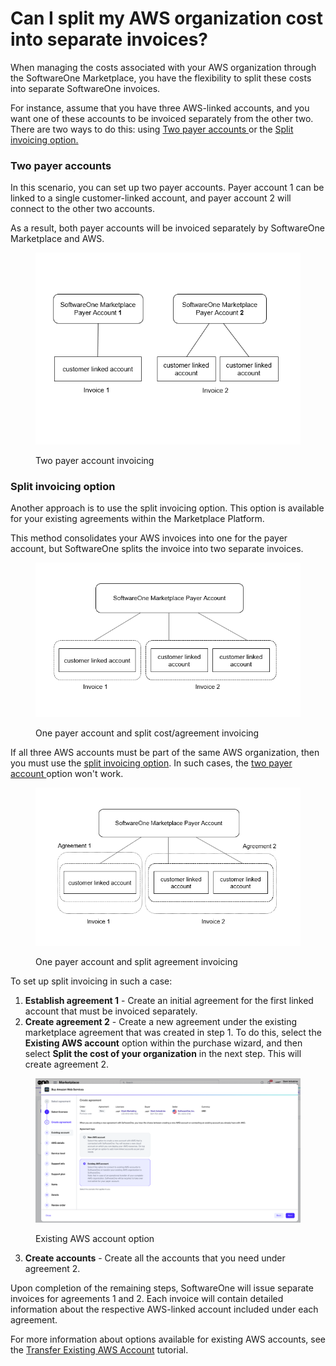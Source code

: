 # Can I split my AWS organization cost into separate invoices?

When managing the costs associated with your AWS organization through the SoftwareOne Marketplace, you have the flexibility to split these costs into separate SoftwareOne invoices.

For instance, assume that you have three AWS-linked accounts, and you want one of these accounts to be invoiced separately from the other two. There are two ways to do this: using [Two payer accounts ](can-i-split-my-aws-organization-cost-into-separate-invoices.md#two-separate-payer-accounts)or the [Split invoicing option.](can-i-split-my-aws-organization-cost-into-separate-invoices.md#split-invoicing-option)

### Two payer accounts

In this scenario, you can set up two payer accounts. Payer account 1 can be linked to a single customer-linked account, and payer account 2 will connect to the other two accounts.&#x20;

As a result, both payer accounts will be invoiced separately by SoftwareOne Marketplace and AWS.&#x20;

<figure><img src="../../../.gitbook/assets/diagram_aws_account.png" alt=""><figcaption><p>Two payer account invoicing</p></figcaption></figure>

### Split invoicing option

Another approach is to use the split invoicing option. This option is available for your existing agreements within the Marketplace Platform.&#x20;

This method consolidates your AWS invoices into one for the payer account, but SoftwareOne splits the invoice into two separate invoices.

<figure><img src="../../../.gitbook/assets/diagram_aws_accounts.png" alt=""><figcaption><p>One payer account and split cost/agreement invoicing</p></figcaption></figure>

If all three AWS accounts must be part of the same AWS organization, then you must use the [split invoicing option](can-i-split-my-aws-organization-cost-into-separate-invoices.md#split-invoicing-option). In such cases, the [two payer account ](can-i-split-my-aws-organization-cost-into-separate-invoices.md#two-separate-payer-accounts)option won't work.

<figure><img src="../../../.gitbook/assets/diagram_aws_split.png" alt=""><figcaption><p>One payer account and split agreement invoicing</p></figcaption></figure>

To set up split invoicing in such a case:

1. **Establish agreement 1** - Create an initial agreement for the first linked account that must be invoiced separately.&#x20;
2. **Create agreement 2** - Create a new agreement under the existing marketplace agreement that was created in step 1. To do this, select the **Existing AWS account** option within the purchase wizard, and then select **Split the cost of your organization** in the next step. This will create agreement 2.

<figure><img src="../../../.gitbook/assets/aws_existing_account.png" alt=""><figcaption><p>Existing AWS account option</p></figcaption></figure>

3. **Create accounts** - Create all the accounts that you need under agreement 2.

Upon completion of the remaining steps, SoftwareOne will issue separate invoices for agreements 1 and 2. Each invoice will contain detailed information about the respective AWS-linked account included under each agreement.

For more information about options available for existing AWS accounts, see the [Transfer Existing AWS Account](../tutorials/transfer-existing-aws-account.md) tutorial.
